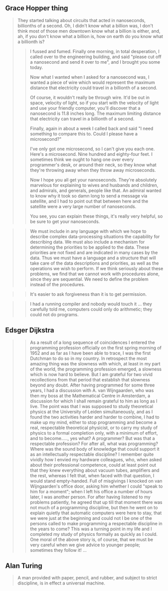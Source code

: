 ## Grace Hopper thing

>  They started talking about circuits that acted in 
nanoseconds, billionths of a second. Oh, I didn't know 
what a billion was, I don't think most of those men 
downtown know what a billion is either, and, ah, if you 
don't know what a billion is, how on earth do you know 
what a billionth is?
> >
> > I fussed and fumed. Finally one morning, in total 
desperation, I called over to the engineering building, 
and said "please cut off a nanosecond and send it over to 
me", and I brought you some today.
> >
> > Now what I wanted when I asked for a nanosecond was, 
I wanted a piece of wire which would represent the 
maximum distance that electricity could travel in a 
billionth of a second.
> >
> > Of course, it wouldn't really be through wire. It'd 
be out in space, velocity of light, so if you start with 
the velocity of light and use your friendly computer, 
you'll discover that a nanosecond is 11.8 inches long. 
The maximum limiting distance that electricity can travel 
in a billionth of a second.
> >
> > Finally, again in about a week I called back and said 
"I need something to compare this to. Could I please have 
a microsecond?"
> >
> > I've only got one microsecond, so I can't give you 
each one. Here's a microsecond. Nine hundred and 
eighty-four feet. I sometimes think we ought to hang one 
over every programmer's desk, or around their neck, so 
they know what they're throwing away when they throw away 
microseconds.
> >
> > Now I hope you all get your nanoseconds. They're 
absolutely marvelous for explaining to wives and husbands 
and children, and admirals, and generals, people like 
that. An admiral wanted to know why it took so damn long 
to send a message via satellite, and I had to point out 
that between here and the satellite were a very large 
number of nanoseconds.
> >
> > You see, you can explain these things, it's really 
very helpful, so be sure to get your nanoseconds.

> > We must include in any language with which we hope to 
describe complex data-processing situations the 
capability for describing data. We must also include a 
mechanism for determining the priorities to be applied to 
the data. These priorities are not fixed and are 
indicated in many cases by the data.
> > Thus we must have a language and a structure that 
will take care of the data descriptions and priorities, 
as well as the operations we wish to perform. If we think 
seriously about these problems, we find that we cannot 
work with procedures alone, since they are sequential. We 
need to define the problem instead of the procedures.

> > It's easier to ask forgiveness than it is to get 
permission.

> > I had a running compiler and nobody would touch it 
... they carefully told me, computers could only do 
arithmetic; they could not do programs.

## Edsger Dijkstra

> > As a result of a long sequence of coincidences I 
entered the programming profession officially on the 
first spring morning of 1952 and as far as I have been 
able to trace, I was the first Dutchman to do so in my 
country. In retrospect the most amazing thing was the 
slowness with which, at least in my part of the world, 
the programming profession emerged, a slowness which is 
now hard to believe. But I am grateful for two vivid 
recollections from that period that establish that 
slowness beyond any doubt.
> > After having programmed for some three years, I had a 
discussion with A. van Wijngaarden, who was then my boss 
at the Mathematical Centre in Amsterdam, a discussion for 
which I shall remain grateful to him as long as I live. 
The point was that I was supposed to study theoretical 
physics at the University of Leiden simultaneously, and 
as I found the two activities harder and harder to 
combine, I had to make up my mind, either to stop 
programming and become a real, respectable theoretical 
physicist, or to carry my study of physics to a formal 
completion only, with a minimum of effort, and to 
become....., yes what? A programmer? But was that a 
respectable profession? For after all, what was 
programming? Where was the sound body of knowledge that 
could support it as an intellectually respectable 
discipline? I remember quite vividly how I envied my 
hardware colleagues, who, when asked about their 
professional competence, could at least point out that 
they knew everything about vacuum tubes, amplifiers and 
the rest, whereas I felt that, when faced with that 
question, I would stand empty-handed. Full of misgivings 
I knocked on van Wijngaarden's office door, asking him 
whether I could "speak to him for a moment"; when I left 
his office a number of hours later, I was another person. 
For after having listened to my problems patiently, he 
agreed that up till that moment there was not much of a 
programming discipline, but then he went on to explain 
quietly that automatic computers were here to stay, that 
we were just at the beginning and could not I be one of 
the persons called to make programming a respectable 
discipline in the years to come? This was a turning point 
in my life and I completed my study of physics formally 
as quickly as I could. One moral of the above story is, 
of course, that we must be very careful when we give 
advice to younger people; sometimes they follow it!
...

## Alan Turing

> A man provided with paper, pencil, and rubber, and 
subject to strict discipline, is in effect a universal 
machine.


